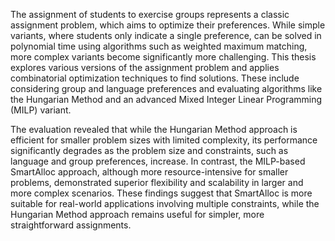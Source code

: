 The assignment of students to exercise groups represents a classic assignment problem, which aims to optimize their preferences. While simple variants, where students only indicate a single preference, can be solved in polynomial time using algorithms such as weighted maximum matching, more complex variants become significantly more challenging. This thesis explores various versions of the assignment problem and applies combinatorial optimization techniques to find solutions. These include considering group and language preferences and evaluating algorithms like the Hungarian Method and an advanced Mixed Integer Linear Programming (MILP) variant. 

The evaluation revealed that while the Hungarian Method approach is efficient for smaller problem sizes with limited complexity, its performance significantly degrades as the problem size and constraints, such as language and group preferences, increase. In contrast, the MILP-based SmartAlloc approach, although more resource-intensive for smaller problems, demonstrated superior flexibility and scalability in larger and more complex scenarios. These findings suggest that SmartAlloc is more suitable for real-world applications involving multiple constraints, while the Hungarian Method approach remains useful for simpler, more straightforward assignments.
